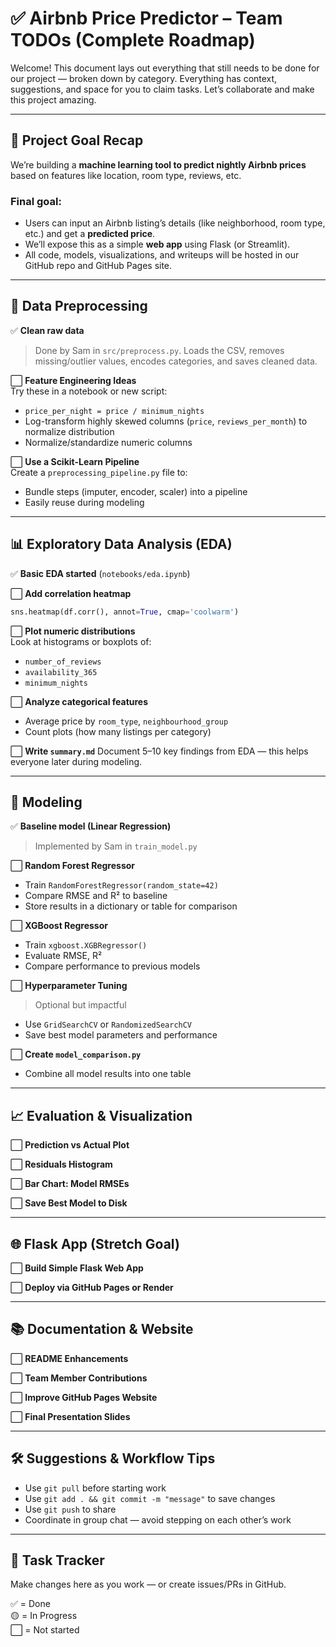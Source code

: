 
# ✅ Airbnb Price Predictor – Team TODOs (Complete Roadmap)

Welcome! This document lays out everything that still needs to be done for our project — broken down by category. Everything has context, suggestions, and space for you to claim tasks. Let’s collaborate and make this project amazing.

---

## 🎯 Project Goal Recap

We’re building a **machine learning tool to predict nightly Airbnb prices** based on features like location, room type, reviews, etc.

### Final goal:
- Users can input an Airbnb listing’s details (like neighborhood, room type, etc.) and get a **predicted price**.
- We’ll expose this as a simple **web app** using Flask (or Streamlit).
- All code, models, visualizations, and writeups will be hosted in our GitHub repo and GitHub Pages site.

---

## 🔄 Data Preprocessing

✅ **Clean raw data**  
> Done by Sam in `src/preprocess.py`. Loads the CSV, removes missing/outlier values, encodes categories, and saves cleaned data.

⬜ **Feature Engineering Ideas**  
Try these in a notebook or new script:
- `price_per_night = price / minimum_nights`
- Log-transform highly skewed columns (`price`, `reviews_per_month`) to normalize distribution
- Normalize/standardize numeric columns

⬜ **Use a Scikit-Learn Pipeline**  
Create a `preprocessing_pipeline.py` file to:
- Bundle steps (imputer, encoder, scaler) into a pipeline
- Easily reuse during modeling

---

## 📊 Exploratory Data Analysis (EDA)

✅ **Basic EDA started** (`notebooks/eda.ipynb`)

⬜ **Add correlation heatmap**
```python
sns.heatmap(df.corr(), annot=True, cmap='coolwarm')
```

⬜ **Plot numeric distributions**  
Look at histograms or boxplots of:
- `number_of_reviews`
- `availability_365`
- `minimum_nights`

⬜ **Analyze categorical features**
- Average price by `room_type`, `neighbourhood_group`
- Count plots (how many listings per category)

⬜ **Write `summary.md`**
Document 5–10 key findings from EDA — this helps everyone later during modeling.

---

## 🧠 Modeling

✅ **Baseline model (Linear Regression)**  
> Implemented by Sam in `train_model.py`

⬜ **Random Forest Regressor**
- Train `RandomForestRegressor(random_state=42)`
- Compare RMSE and R² to baseline
- Store results in a dictionary or table for comparison

⬜ **XGBoost Regressor**
- Train `xgboost.XGBRegressor()`
- Evaluate RMSE, R²
- Compare performance to previous models

⬜ **Hyperparameter Tuning**
> Optional but impactful
- Use `GridSearchCV` or `RandomizedSearchCV`
- Save best model parameters and performance

⬜ **Create `model_comparison.py`**
- Combine all model results into one table

---

## 📈 Evaluation & Visualization

⬜ **Prediction vs Actual Plot**

⬜ **Residuals Histogram**

⬜ **Bar Chart: Model RMSEs**

⬜ **Save Best Model to Disk**

---

## 🌐 Flask App (Stretch Goal)

⬜ **Build Simple Flask Web App**

⬜ **Deploy via GitHub Pages or Render**

---

## 📚 Documentation & Website

⬜ **README Enhancements**

⬜ **Team Member Contributions**

⬜ **Improve GitHub Pages Website**

⬜ **Final Presentation Slides**

---

## 🛠 Suggestions & Workflow Tips

- Use `git pull` before starting work
- Use `git add . && git commit -m "message"` to save changes
- Use `git push` to share
- Coordinate in group chat — avoid stepping on each other’s work

---

## 👥 Task Tracker

Make changes here as you work — or create issues/PRs in GitHub.

✅ = Done  
🟡 = In Progress  
⬜ = Not started
